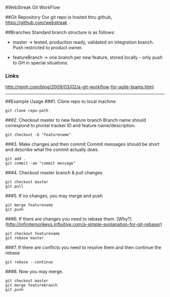 #WebStreak Git WorkFlow

##Git Repository
Our git repo is hosted thru github, <https://github.com/webstreak> .

##Branches
Standard branch structure is as follows:

- master        -> tested, production ready, validated on integration branch. Push restricted to product owner.

- featureBranch -> one branch per new feature, stored locally - only push to GH in special situations.

### Links
http://reinh.com/blog/2009/03/02/a-git-workflow-for-agile-teams.html

-----------

##Example Usage
###1. Clone repo to local machine

    git clone repo-path

###2. Checkout master to new feature branch
Branch name should correspond to pivotal tracker ID and feature name/description.

    git checkout -b "featurename"

###3. Make changes and then commit
Commit messages should be short and describe what the commit actually does.

    git add .
    git commit -am "commit message"

###4. Checkout master branch & pull changes

    git checkout master
    git pull

###5. If no changes, you may merge and push

    git merge featurename
    git push

###6. If there are changes you need to rebase them. [Why?] (http://infinitemonkeys.influitive.com/a-simple-explanation-for-git-rebase/)

    git checkout featurename
    git rebase master

###7. If there are conflicts you need to resolve them and then continue the rebase

    git rebase --continue

###8. Now you may merge.

    git checkout master
    git merge featurebranch
    git push



